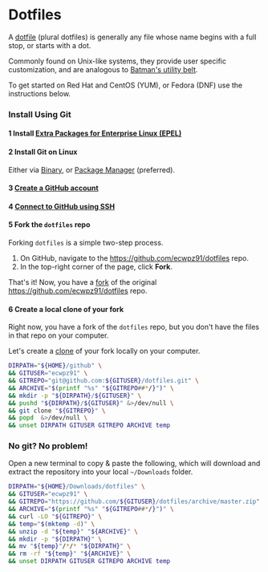 # Dotfiles

A [dotfile](https://en.wikipedia.org/wiki/Dot-file) (plural dotfiles) is generally any file whose name begins with a full stop, or starts with a dot.

Commonly found on Unix-like systems, they provide user specific customization, and are analogous to [Batman's utility belt](https://en.wikipedia.org/wiki/Batman%27s_utility_belt).

To get started on Red Hat and CentOS (YUM), or Fedora (DNF) use the instructions below.

### Install Using Git

#### 1 Install [Extra Packages for Enterprise Linux (EPEL)](https://fedoraproject.org/wiki/EPEL)

#### 2 Install Git on Linux

Either via [Binary](https://git-scm.com/downloads), or [Package Manager](https://git-scm.com/book/en/v2/Getting-Started-Installing-Git#_installing_on_linux) (preferred).

#### 3 [Create a GitHub account](https://github.com/join?source=header-home)

#### 4 [Connect to GitHub using SSH](https://help.github.com/articles/connecting-to-github-with-ssh/)

#### 5 Fork the `dotfiles` repo

Forking `dotfiles` is a simple two-step process.

1. On GitHub, navigate to the https://github.com/ecwpz91/dotfiles repo.
2. In the top-right corner of the page, click **Fork**.

That's it! Now, you have a [fork](https://help.github.com/articles/fork-a-repo/) of the original https://github.com/ecwpz91/dotfiles repo.

#### 6 Create a local clone of your fork

Right now, you have a fork of the `dotfiles` repo, but you don't have the files in that repo on your computer.

Let's create a [clone](https://git-scm.com/docs/git-clone) of your fork locally on your computer.

```sh
DIRPATH="${HOME}/github" \
&& GITUSER="ecwpz91" \
&& GITREPO="git@github.com:${GITUSER}/dotfiles.git" \
&& ARCHIVE="$(printf "%s" "${GITREPO##*/}")" \
&& mkdir -p "${DIRPATH}/${GITUSER}" \
&& pushd "${DIRPATH}/${GITUSER}" &>/dev/null \
&& git clone "${GITREPO}" \
&& popd  &>/dev/null \
&& unset DIRPATH GITUSER GITREPO ARCHIVE temp
```

### No git? No problem!

Open a new terminal to copy & paste the following, which will download and extract the repository into your local `~/Downloads` folder.

```sh
DIRPATH="${HOME}/Downloads/dotfiles" \
&& GITUSER="ecwpz91" \
&& GITREPO="https://github.com/${GITUSER}/dotfiles/archive/master.zip" \
&& ARCHIVE="$(printf "%s" "${GITREPO##*/}")" \
&& curl -LO "${GITREPO}" \
&& temp="$(mktemp -d)" \
&& unzip -d "${temp}" "${ARCHIVE}" \
&& mkdir -p "${DIRPATH}" \
&& mv "${temp}"/*/* "${DIRPATH}" \
&& rm -rf "${temp}" "${ARCHIVE}" \
&& unset DIRPATH GITUSER GITREPO ARCHIVE temp
```
